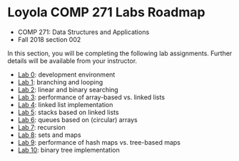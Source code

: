 # Loyola COMP 271 Labs Roadmap

- COMP 271: Data Structures and Applications
- Fall 2018 section 002

In this section, you will be completing the following lab assignments.
Further details will be available from your instructor.

- [Lab 0](https://github.com/LoyolaChicagoCode/cs2-lab0-hello-java): development environment
- [Lab 1](https://gist.github.com/klaeufer/0307a93bd6477f77e232fe729ca5af82): branching and looping
- [Lab 2](https://github.com/LoyolaChicagoCode/cs2-lab2-linearsearch-java): linear and binary searching
- [Lab 3](https://github.com/LoyolaChicagoCode/cs2-lab3-listperformance-java): performance of array-based vs. linked lists
- [Lab 4](https://gist.github.com/klaeufer/362f94bbaaf649c6b5d7d190ee0cbd90): linked list implementation
- [Lab 5](https://github.com/LoyolaChicagoCode/cs2-lab5-linkedstack-java): stacks based on linked lists
- [Lab 6](https://github.com/LoyolaChicagoCode/cs2-lab6-arrayqueue-java): queues based on (circular) arrays
- [Lab 7](https://gist.github.com/klaeufer/6e19f193398c6b920d127aef0f30f695): recursion
- [Lab 8](https://github.com/LoyolaChicagoCode/cs2-lab8-wordcount-java): sets and maps
- [Lab 9](https://github.com/LoyolaChicagoCode/cs2-lab9-hashtable-java): performance of hash maps vs. tree-based maps
- [Lab 10](https://gist.github.com/klaeufer/679b33802ab48fc16807741adb248502): binary tree implementation
